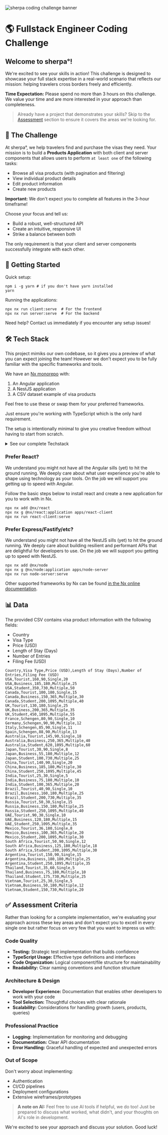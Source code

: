 ![sherpa coding challenge banner](docs/fullstack-engineer.png)

# 🌎 Fullstack Engineer Coding Challenge

## Welcome to sherpa°!

We're excited to see your skills in action! This challenge is designed to showcase your full stack expertise in a real-world scenario that reflects our mission: helping travelers cross borders freely and efficiently.

**Time Expectation:** Please spend no more than 3 hours on this challenge. We value your time and are more interested in your approach than completeness.

> Already have a project that demonstrates your skills? Skip to the [Assessment](#-assessment-criteria) section to ensure it covers the areas we're looking for.

## 🚀 The Challenge

At sherpa°, we help travelers find and purchase the visas they need. Your mission is to build a **Products Application** with both client and server components that allows users to perform `at least one` of the following tasks:

- Browse all visa products (with pagination and filtering)
- View individual product details
- Edit product information
- Create new products

**Important:** We don't expect you to complete all features in the 3-hour timeframe! 

Choose your focus and tell us:
- Build a robust, well-structured API
- Create an intuitive, responsive UI
- Strike a balance between both

The only requirement is that your client and server components successfully integrate with each other.

## 🚦 Getting Started

Quick setup:
```
npm i -g yarn # if you don't have yarn installed
yarn
```

Running the applications:
```
npx nx run client:serve  # For the frontend
npx nx run server:serve  # For the backend
```

Need help? Contact us immediately if you encounter any setup issues!

## 🛠️ Tech Stack
This project mimiks our own codebase, so it gives you a preview of what you can expect joining the team!
However we don't expect you to be fully familiar with the specific frameworks and tools. 

We have an [Nx monorepo](https://nx.dev) with:
1. An Angular application
2. A NestJS application 
3. A CSV dataset example of visa products

Feel free to use these or swap them for your preferred frameworks. 

Just ensure you're working with TypeScript which is the only hard requirement. 

The setup is intentionally minimal to give you creative freedom without having to start from scratch.


<details>
<summary>See our complete Techstack</summary>
  
```
TypeScript
NodeJS
Express
NestJS
NoSQL (Firestore)
SQL (PostgreSQL)
Nx (monorepo)
Angular (17+)
TailwindCSS
Terraform
GitHub
Datadog
Launchdarkly
Google Cloud Platform (Cloud Run, Cloud Functions, PubSub, BigQuery, Scheduler, Cloud Endpoints, Firestore)
```
</details>

### Prefer React?
We understand you might not have all the Angular sills (yet) to hit the ground running. We deeply care about what user experience you're able to shape using technology as your tools. On the job we will support you getting up to speed with Angular.

Follow the basic steps below to install react and create a new application for you to work with in Nx.
```
npx nx add @nx/react
npx nx g @nx/react:application apps/react-client
npx nx run react-client:serve
```

### Prefer Express/Fastify/etc?
We understand you might not have all the NestJS sills (yet) to hit the ground running. We deeply care about building resilient and performant APIs that are delightful for developers to use. On the job we will support you getting up to speed with NestJS.

```
npx nx add @nx/node
npx nx g @nx/node:application apps/node-server
npx nx run node-server:serve
```

Other supported frameworks by Nx can be found [in the Nx online documentation](https://nx.dev/nx-api).

## 📊 Data

The provided CSV contains visa product information with the following fields:
- Country
- Visa Type
- Price (USD)
- Length of Stay (Days)
- Number of Entries
- Filing Fee (USD)


```
Country,Visa Type,Price (USD),Length of Stay (Days),Number of Entries,Filing Fee (USD)
USA,Tourist,160,90,Single,20
USA,Business,185,180,Multiple,25
USA,Student,350,730,Multiple,50
Canada,Tourist,100,180,Single,15
Canada,Business,150,365,Multiple,30
Canada,Student,200,1095,Multiple,40
UK,Tourist,130,180,Single,25
UK,Business,200,365,Multiple,35
UK,Student,450,1095,Multiple,55
France,Schengen,80,90,Single,10
Germany,Schengen,90,90,Multiple,12
Italy,Schengen,85,90,Single,11
Spain,Schengen,88,90,Multiple,13
Australia,Tourist,145,90,Single,18
Australia,Business,250,365,Multiple,40
Australia,Student,620,1095,Multiple,60
Japan,Tourist,30,90,Single,8
Japan,Business,55,180,Multiple,12
Japan,Student,100,730,Multiple,25
China,Tourist,140,90,Single,20
China,Business,185,180,Multiple,30
China,Student,250,1095,Multiple,45
India,Tourist,25,30,Single,5
India,Business,75,180,Multiple,10
India,Student,100,365,Multiple,20
Brazil,Tourist,40,90,Single,10
Brazil,Business,160,180,Multiple,25
Brazil,Student,200,730,Multiple,35
Russia,Tourist,50,30,Single,15
Russia,Business,150,180,Multiple,25
Russia,Student,250,1095,Multiple,40
UAE,Tourist,90,30,Single,10
UAE,Business,120,180,Multiple,15
UAE,Student,250,1095,Multiple,35
Mexico,Tourist,36,180,Single,8
Mexico,Business,100,365,Multiple,20
Mexico,Student,200,1095,Multiple,30
South Africa,Tourist,50,90,Single,12
South Africa,Business,125,180,Multiple,18
South Africa,Student,200,1095,Multiple,30
Argentina,Tourist,150,90,Single,15
Argentina,Business,180,180,Multiple,25
Argentina,Student,250,1095,Multiple,35
Thailand,Tourist,35,60,Single,5
Thailand,Business,75,180,Multiple,10
Thailand,Student,175,730,Multiple,25
Vietnam,Tourist,25,30,Single,5
Vietnam,Business,50,180,Multiple,12
Vietnam,Student,150,730,Multiple,20
```

## ✅ Assessment Criteria

Rather than looking for a complete implementation, we're evaluating your approach across these key areas and don't expect you to excell in every single one but rather focus on very few that you want to impress us with:

### Code Quality
- **Testing:** Strategic test implementation that builds confidence
- **TypeScript Usage:** Effective type definitions and interfaces
- **Code Organization:** Logical component/file structure for maintainability
- **Readability:** Clear naming conventions and function structure

### Architecture & Design
- **Developer Experience:** Documentation that enables other developers to work with your code
- **Tool Selection:** Thoughtful choices with clear rationale
- **Scalability:** Considerations for handling growth (users, products, queries)

### Professional Practice
- **Logging:** Implementation for monitoring and debugging
- **Documentation:** Clear API documentation
- **Error Handling:** Graceful handling of expected and unexpected errors

### Out of Scope
Don't worry about implementing:
- Authentication
- CI/CD pipelines
- Deployment configurations
- Extensive wireframes/prototypes

> **A note on AI:** Feel free to use AI tools if helpful, we do too! Just be prepared to discuss what worked, what didn't, and your thoughts on AI's role in development.

We're excited to see your approach and discuss your solution. Good luck!
